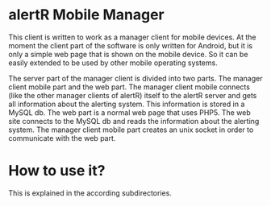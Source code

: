 alertR Mobile Manager
======

This client is written to work as a manager client for mobile devices. At the moment the client part of the software is only written for Android, but it is only a simple web page that is shown on the mobile device. So it can be easily extended to be used by other mobile operating systems.

The server part of the manager client is divided into two parts. The manager client mobile part and the web part. The manager client mobile connects (like the other manager clients of alertR) itself to the alertR server and gets all information about the alerting system. This information is stored in a MySQL db. The web part is a normal web page that uses PHP5. The web site connects to the MySQL db and reads the information about the alerting system. The manager client mobile part creates an unix socket in order to communicate with the web part.


How to use it?
======

This is explained in the according subdirectories.